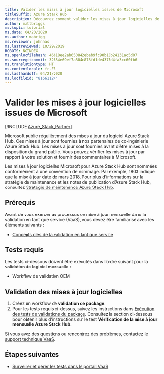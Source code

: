 ```yaml
---
title: Valider les mises à jour logicielles issues de Microsoft
titleSuffix: Azure Stack Hub
description: Découvrez comment valider les mises à jour logicielles de Microsoft avec la validation en tant que service Azure Stack Hub.
author: mattbriggs
ms.topic: tutorial
ms.date: 04/20/2020
ms.author: mabrigg
ms.reviewer: johnhas
ms.lastreviewed: 10/29/2019
ROBOTS: NOINDEX
ms.openlocfilehash: 46618ee2ab650842ebab9fc90b18b24131ac5d07
ms.sourcegitcommit: 32834e69ef7a804c873fd1de4377d4fa3cc60fb6
ms.translationtype: HT
ms.contentlocale: fr-FR
ms.lasthandoff: 04/21/2020
ms.locfileid: "81661124"
---
```

# <a name="validate-software-updates-from-microsoft"></a>Valider les mises à jour logicielles issues de Microsoft

[!INCLUDE [Azure_Stack_Partner](./includes/azure-stack-partner-appliesto.md)]

Microsoft publie régulièrement des mises à jour du logiciel Azure Stack Hub. Ces mises à jour sont fournies à nos partenaires de co-ingénierie Azure Stack Hub. Les mises à jour sont fournies avant d’être mises à la disposition du grand public. Vous pouvez vérifier les mises à jour par rapport à votre solution et fournir des commentaires à Microsoft.

Les mises à jour logicielles Microsoft pour Azure Stack Hub sont nommées conformément à une convention de nommage. Par exemple, 1803 indique que la mise à jour date de mars 2018. Pour plus d’informations sur la stratégie de maintenance et les notes de publication d’Azure Stack Hub, consultez [Stratégie de maintenance Azure Stack Hub](../operator/azure-stack-servicing-policy.md).

## <a name="prerequisites"></a>Prérequis

Avant de vous exercer au processus de mise à jour mensuelle dans la validation en tant que service (VaaS), vous devez être familiarisé avec les éléments suivants :

- [Concepts clés de la validation en tant que service](azure-stack-vaas-key-concepts.md)

## <a name="required-tests"></a>Tests requis

Les tests ci-dessous doivent être exécutés dans l’ordre suivant pour la validation de logiciel mensuelle :

- Workflow de validation OEM

## <a name="validating-software-updates"></a>Validation des mises à jour logicielles

1. Créez un workflow de **validation de package**.
1. Pour les tests requis ci-dessus, suivez les instructions dans [Exécution des tests de validations du package](azure-stack-vaas-validate-oem-package.md#run-package-validation-tests). Consultez la section ci-dessous pour obtenir plus d’instructions sur le test **Vérification de la mise à jour mensuelle Azure Stack Hub**.

Si vous avez des questions ou rencontrez des problèmes, contactez le [support technique VaaS](mailto:vaashelp@microsoft.com).

## <a name="next-steps"></a>Étapes suivantes

- [Surveiller et gérer les tests dans le portail VaaS](azure-stack-vaas-monitor-test.md)